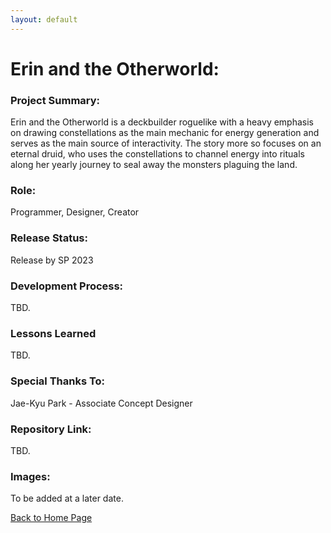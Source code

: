 ```yaml
---
layout: default
---
```


# Erin and the Otherworld:

### Project Summary:
<p>
Erin and the Otherworld is a deckbuilder roguelike with a heavy emphasis on drawing constellations as the main mechanic for energy generation and  serves as the main source of interactivity. The story more so focuses on an eternal druid, who uses the constellations to channel energy into rituals along her yearly journey to seal away the monsters plaguing the land.
</p>

### Role:
Programmer, Designer, Creator

### Release Status:
Release by SP 2023

### Development Process:
<p>
TBD.
</p>

### Lessons Learned
<p>
TBD.
</p>

### Special Thanks To:
Jae-Kyu Park - Associate Concept Designer


### Repository Link:
TBD.

### Images:

To be added at a later date.
<br>

[Back to Home Page](./)